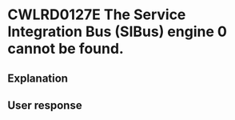 # CWLRD0127E The Service Integration Bus (SIBus) engine 0 cannot be found.

## Explanation

## User response